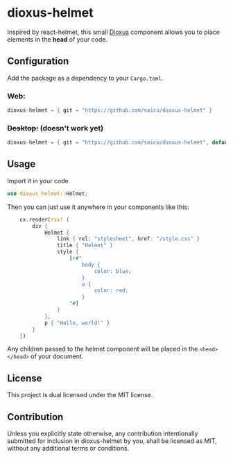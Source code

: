 # dioxus-helmet

Inspired by react-helmet, this small [Dioxus](https://github.com/DioxusLabs/dioxus) component allows you to place elements in the **head** of your code.

## Configuration

Add the package as a dependency to your `Cargo.toml`.

### Web:
```rust
dioxus-helmet = { git = "https://github.com/saicu/dioxus-helmet" }
```

### ~~Desktop:~~ (doesn't work yet)
```rust
dioxus-helmet = { git = "https://github.com/saicu/dioxus-helmet", default-features = false, features = ["desktop"] }
```

## Usage

Import it in your code 
```rust
use dioxus_helmet::Helmet;
```

Then you can just use it anywhere in your components like this:

```rust
    cx.render(rsx! {
        div {
            Helmet {
                link { rel: "stylesheet", href: "/style.css" }
                title { "Helmet" }
                style {
                    [r#"
                        body {
                            color: blue;
                        }
                        a {
                            color: red;
                        }
                    "#]
                }
            },
            p { "Hello, world!" }
        }
    })

```

Any children passed to the helmet component will be placed in the `<head></head>` of your document.

## License

This project is dual licensed under the MIT license.

## Contribution

Unless you explicitly state otherwise, any contribution intentionally submitted for inclusion in dioxus-helmet by you, shall be licensed as MIT, without any additional terms or conditions.

